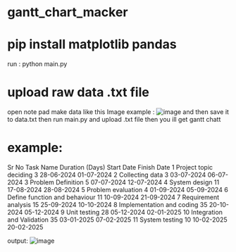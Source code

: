 # gantt_chart_macker


# pip install matplotlib pandas

run :
python main.py


# upload raw data .txt file 
open note pad make data like this Image example :
![image](https://github.com/user-attachments/assets/b42ee838-8f2b-4151-a7d1-e4eaf3de146f)
and then save it to data.txt then run main.py and upload .txt file then you ill get gantt chatt
# example:
Sr No	Task Name	Duration (Days)	Start Date	Finish Date
1	Project topic deciding	3	28-06-2024	01-07-2024
2	Collecting data	3	03-07-2024	06-07-2024
3	Problem Definition	5	07-07-2024	12-07-2024
4	System design	11	17-08-2024	28-08-2024
5	Problem evaluation	4	01-09-2024	05-09-2024
6	Define function and behaviour	11	10-09-2024	21-09-2024
7	Requirement analysis	15	25-09-2024	10-10-2024
8	Implementation and coding	35	20-10-2024	05-12-2024
9	Unit testing	28	05-12-2024	02-01-2025
10	Integration and Validation	35	03-01-2025	07-02-2025
11	System testing	10	10-02-2025	20-02-2025


output:
![image](https://github.com/user-attachments/assets/7f79ddc6-acc6-4fc9-b871-d37eb59e8226)


